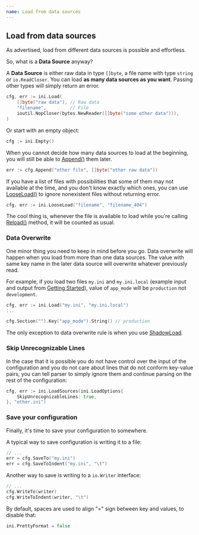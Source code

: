 ```yaml
---
name: Load from data sources
---
```


## Load from data sources

As advertised, load from different data sources is possible and effortless.

So, what is a **Data Source** anyway? 

A **Data Source** is either raw data in type `[]byte`, a file name with type `string` or `io.ReadCloser`. You can load **as many data sources as you want**. Passing other types will simply return an error.

```go
cfg, err := ini.Load(
    []byte("raw data"), // Raw data
    "filename",         // File
    ioutil.NopCloser(bytes.NewReader([]byte("some other data"))),
)
```

Or start with an empty object:

```go
cfg := ini.Empty()
```

When you cannot decide how many data sources to load at the beginning, you will still be able to [Append()](https://gowalker.org/gopkg.in/ini.v1#File_Append) them later.

```go
err := cfg.Append("other file", []byte("other raw data"))
```

If you have a list of files with possibilities that some of them may not available at the time, and you don't know exactly which ones, you can use [LooseLoad()](https://gowalker.org/gopkg.in/ini.v1#LooseLoad) to ignore nonexistent files without returning error.

```go
cfg, err := ini.LooseLoad("filename", "filename_404")
```

The cool thing is, whenever the file is available to load while you're calling [Reload()](https://gowalker.org/gopkg.in/ini.v1#File_Reload) method, it will be counted as usual.

### Data Overwrite

One minor thing you need to keep in mind before you go. Data overwrite will happen when you load from more than one data sources. The value with same key name in the later data source will overwrite whatever previously read.

For example, if you load two files `my.ini` and `my.ini.local` (example input and output from [<i class="far fa-file-alt"></i> Getting Started](../intro/getting_started)), value of `app_mode` will be `production` not `development`.

```go
cfg, err := ini.Load("my.ini", "my.ini.local")
...

cfg.Section("").Key("app_mode").String() // production
```

The only exception to data overwrite rule is when you use [ShadowLoad](./work_with_keys#same-key-with-multiple-values).

### Skip Unrecognizable Lines

In the case that it is possible you do not have control over the input of the configuration and you do not care about lines that do not conform key-value pairs, you can tell parser to simply ignore them and continue parsing on the rest of the configuration:

```go
cfg, err := ini.LoadSources(ini.LoadOptions{
    SkipUnrecognizableLines: true,
}, "other.ini")
```

### Save your configuration

Finally, it's time to save your configuration to somewhere.

A typical way to save configuration is writing it to a file:

```go
// ...
err = cfg.SaveTo("my.ini")
err = cfg.SaveToIndent("my.ini", "\t")
```

Another way to save is writing to a `io.Writer` interface:

```go
// ...
cfg.WriteTo(writer)
cfg.WriteToIndent(writer, "\t")
```

By default, spaces are used to align "=" sign between key and values, to disable that:

```go
ini.PrettyFormat = false
```
